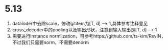 # 5.13
1. dataloder中去除scale，修改gititem为[T, d] --> 1,具体参考注释意见
2. cross_decoder中的pooling以及输出形状，注意到输入输出是[T, d] --> 1
3. 需要进行instance normlization，可参考https://github.com/ts-kim/RevIN，不过我们只需要norm，不需要denorm